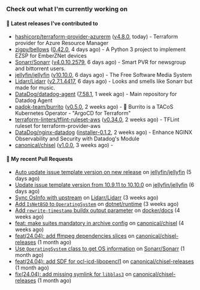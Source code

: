 ### Check out what I'm currently working on

#### 🔭 Latest releases I've contributed to

- [hashicorp/terraform-provider-azurerm](https://github.com/hashicorp/terraform-provider-azurerm) ([v4.8.0](https://github.com/hashicorp/terraform-provider-azurerm/releases/tag/v4.8.0), today) - Terraform provider for Azure Resource Manager
- [zigpy/bellows](https://github.com/zigpy/bellows) ([0.42.0](https://github.com/zigpy/bellows/releases/tag/0.42.0), 4 days ago) - A Python 3 project to implement EZSP for EmberZNet devices
- [Sonarr/Sonarr](https://github.com/Sonarr/Sonarr) ([v4.0.10.2579](https://github.com/Sonarr/Sonarr/releases/tag/v4.0.10.2579), 6 days ago) - Smart PVR for newsgroup and bittorrent users.
- [jellyfin/jellyfin](https://github.com/jellyfin/jellyfin) ([v10.10.0](https://github.com/jellyfin/jellyfin/releases/tag/v10.10.0), 6 days ago) - The Free Software Media System
- [Lidarr/Lidarr](https://github.com/Lidarr/Lidarr) ([v2.7.1.4417](https://github.com/Lidarr/Lidarr/releases/tag/v2.7.1.4417), 6 days ago) - Looks and smells like Sonarr but made for music.
- [DataDog/datadog-agent](https://github.com/DataDog/datadog-agent) ([7.58.1](https://github.com/DataDog/datadog-agent/releases/tag/7.58.1), 1 week ago) - Main repository for Datadog Agent
- [padok-team/burrito](https://github.com/padok-team/burrito) ([v0.5.0](https://github.com/padok-team/burrito/releases/tag/v0.5.0), 2 weeks ago) - 🌯 Burrito is a TACoS Kubernetes Operator - &#34;ArgoCD for Terraform&#34;
- [terraform-linters/tflint-ruleset-aws](https://github.com/terraform-linters/tflint-ruleset-aws) ([v0.34.0](https://github.com/terraform-linters/tflint-ruleset-aws/releases/tag/v0.34.0), 2 weeks ago) - TFLint ruleset for terraform-provider-aws
- [DataDog/nginx-datadog](https://github.com/DataDog/nginx-datadog) ([installer-0.1.2](https://github.com/DataDog/nginx-datadog/releases/tag/installer-0.1.2), 2 weeks ago) - Enhance NGINX Observability and Security with Datadog&#39;s Module
- [canonical/chisel](https://github.com/canonical/chisel) ([v1.0.0](https://github.com/canonical/chisel/releases/tag/v1.0.0), 3 weeks ago) - 

#### 🔨 My recent Pull Requests

- [Auto update issue template version on new release](https://github.com/jellyfin/jellyfin/pull/12893) on [jellyfin/jellyfin](https://github.com/jellyfin/jellyfin) (5 days ago)
- [Update issue template version from 10.9.11 to 10.10.0](https://github.com/jellyfin/jellyfin/pull/12882) on [jellyfin/jellyfin](https://github.com/jellyfin/jellyfin) (6 days ago)
- [Sync OsInfo with upstream](https://github.com/Lidarr/Lidarr/pull/5163) on [Lidarr/Lidarr](https://github.com/Lidarr/Lidarr) (3 weeks ago)
- [Add `IsNetBSD` to `OperatingSystem`](https://github.com/dotnet/runtime/pull/108630) on [dotnet/runtime](https://github.com/dotnet/runtime) (3 weeks ago)
- [Add `rewrite-timestamp` buildx output parameter](https://github.com/docker/docs/pull/21055) on [docker/docs](https://github.com/docker/docs) (4 weeks ago)
- [feat: make suites mandatory in archive config](https://github.com/canonical/chisel/pull/161) on [canonical/chisel](https://github.com/canonical/chisel) (4 weeks ago)
- [feat(24.04): add ffmpeg dependencies slices](https://github.com/canonical/chisel-releases/pull/359) on [canonical/chisel-releases](https://github.com/canonical/chisel-releases) (1 month ago)
- [Use `OperatingSystem` class to get OS information](https://github.com/Sonarr/Sonarr/pull/7249) on [Sonarr/Sonarr](https://github.com/Sonarr/Sonarr) (1 month ago)
- [feat(24.04): add SDF for ocl-icd-libopencl1](https://github.com/canonical/chisel-releases/pull/353) on [canonical/chisel-releases](https://github.com/canonical/chisel-releases) (1 month ago)
- [fix(24.04): add missing symlink for `libblas3`](https://github.com/canonical/chisel-releases/pull/351) on [canonical/chisel-releases](https://github.com/canonical/chisel-releases) (1 month ago)
